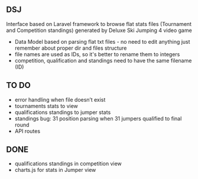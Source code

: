 ## DSJ

Interface based on Laravel framework to browse flat stats files (Tournament and Competition standings) generated by Deluxe Ski Jumping 4 video game

- Data Model based on parsing flat txt files - no need to edit anything just remember about proper dir and files structure
- file names are used as IDs, so it's better to rename them to integers
- competition, qualification and standings need to have the same filename (ID)

## TO DO
- error handling when file doesn’t exist
- tournaments stats to view
- qualifications standings to jumper stats
- standings bug: 31 position parsing when 31 jumpers qualified to final round
- API routes

## DONE
- qualifications standings in competition view
- charts.js for stats in Jumper view